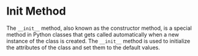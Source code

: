 # Init Method

The `__init__` method, also known as the constructor method, is a special method in Python classes that gets called automatically when a new instance of the class is created. The `__init__` method is used to initialize the attributes of the class and set them to the default values.
